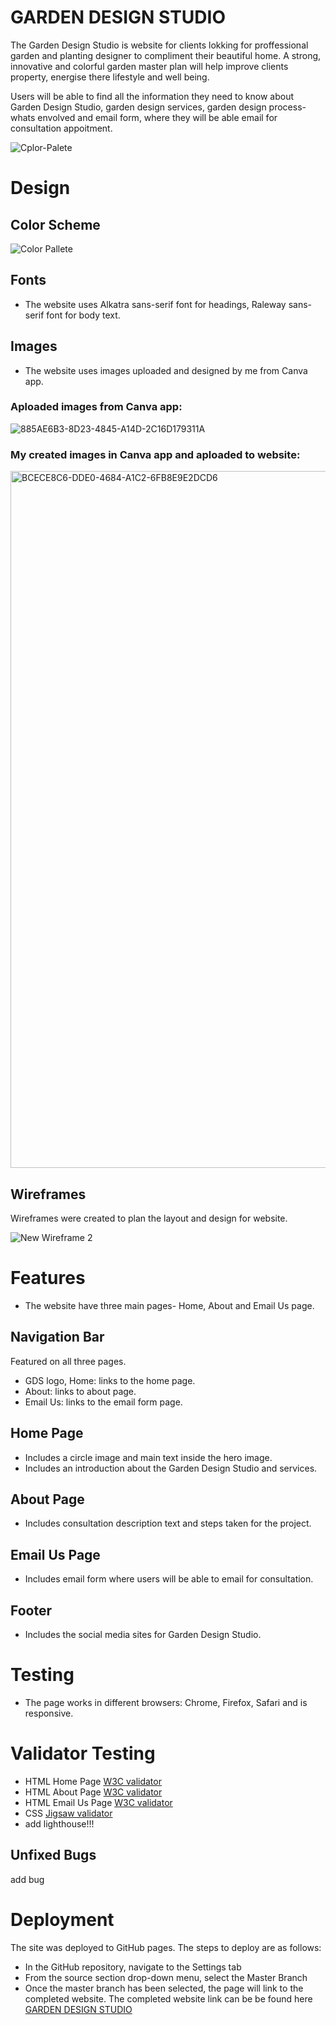 # GARDEN DESIGN STUDIO
The Garden Design Studio is website for clients lokking for proffessional garden and planting designer to compliment their beautiful home. A strong, innovative and colorful garden master plan will help improve clients property, energise there lifestyle and well being.

Users will be able to find all the information they need to know about Garden Design Studio, garden design services, garden design process- whats envolved and email form, where they will be able email for consultation appoitment.

![Cplor-Palete](https://user-images.githubusercontent.com/127971416/233114563-9fc341fa-3d31-4268-a526-9bb0f01a0357.png)

# Design
## Color Scheme
![Color Pallete](https://user-images.githubusercontent.com/Color-Palete.png)

## Fonts
* The website uses Alkatra sans-serif font for headings, Raleway sans-serif font for body text.
## Images
* The website uses images uploaded and designed by me from Canva app.
### Aploaded images from Canva app:
![885AE6B3-8D23-4845-A14D-2C16D179311A](https://user-images.githubusercontent.com/127971416/232613747-6b75a412-f986-45e3-a63b-9ba4dd07c6fd.png)

 ### My created images in Canva app and aploaded to website:
<img width="1115" alt="BCECE8C6-DDE0-4684-A1C2-6FB8E9E2DCD6" src="https://user-images.githubusercontent.com/127971416/232614085-5c8101f8-b316-4d41-a1ce-0945364359b3.png">


 ## Wireframes
 Wireframes were created to plan the layout and design for website.

 ![New Wireframe 2](https://user-images.githubusercontent.com/127971416/232599917-0a88acd1-3502-4214-8885-284b4388528d.png)

 # Features
 * The website have three main pages- Home, About and Email Us page.
 ## Navigation Bar
 Featured on all three pages.
 * GDS logo, Home: links to the home page.
 * About: links to about page.
 * Email Us: links to the email form page.
 
 ## Home Page
 * Includes a circle image and main text inside the hero image.
 * Includes an introduction about the Garden Design Studio and services. 

## About Page
* Includes consultation description text and steps taken for the project.

## Email Us Page
* Includes email form where users will be able to email for consultation.

## Footer
* Includes the social media sites for Garden Design Studio. 

# Testing
* The page works in different browsers: Chrome, Firefox, Safari and is responsive.

# Validator Testing
* HTML Home Page [W3C validator]( https://validator.w3.org/nu/#textarea )
* HTML About Page [W3C validator]( https://validator.w3.org/nu/#textarea )
* HTML Email Us Page [W3C validator]( https://validator.w3.org/nu/#textarea )
* CSS [Jigsaw validator]( )
* add lighthouse!!!

## Unfixed Bugs
add bug

# Deployment
The site was deployed to GitHub pages. The steps to deploy are as follows:
* In the GitHub repository, navigate to the Settings tab
* From the source section drop-down menu, select the Master Branch
* Once the master branch has been selected, the page will link to the completed website.
The completed website link can be be found here [GARDEN DESIGN STUDIO](  https://indrakens.github.io/garden-design-studio/ )




